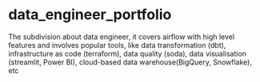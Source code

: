 # data_engineer_portfolio
The subdivision about data engineer, it covers airflow with high level features and involves popular tools, like data transformation (dbt), infrastructure as code (terraform), data quality (soda), data visualisation (streamlit, Power BI), cloud-based data warehouse(BigQuery, Snowflake), etc
